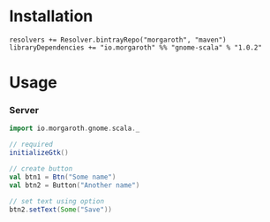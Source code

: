 # Installation
```
resolvers += Resolver.bintrayRepo("morgaroth", "maven")
libraryDependencies += "io.morgaroth" %% "gnome-scala" % "1.0.2"
```

# Usage

### Server

```scala mdoc
import io.morgaroth.gnome.scala._

// required
initializeGtk()

// create button
val btn1 = Btn("Some name")
val btn2 = Button("Another name")

// set text using option
btn2.setText(Some("Save"))
```
